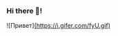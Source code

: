 ### Hi there 👋!
![Привет][(https://i.gifer.com/fyU.gif)](https://i.gifer.com/fyU.gif)
[](https://komarev.com/ghpvc/?username=RUS29TAM)

<!--
**RUS29TAM/RUS29TAM** is a ✨ _special_ ✨ repository because its `README.md` (this file) appears on your GitHub profile.

Here are some ideas to get you started:

- 🔭 I’m currently working on ...
- 🌱 I’m currently learning ...
- 👯 I’m looking to collaborate on ...
- 🤔 I’m looking for help with ...
- 💬 Ask me about ...
- 📫 How to reach me: ...
- 😄 Pronouns: ...
- ⚡ Fun fact: ...
-->
